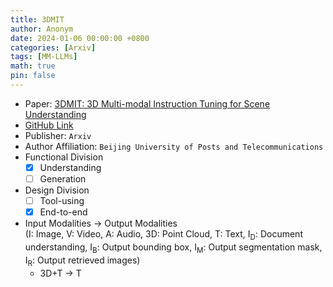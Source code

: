 ```yaml
---
title: 3DMIT
author: Anonym
date: 2024-01-06 00:00:00 +0800
categories: [Arxiv]
tags: [MM-LLMs]
math: true
pin: false
---
```


- Paper: [3DMIT: 3D Multi-modal Instruction Tuning for Scene Understanding](https://arxiv.org/abs/2401.03201)
- [GitHub Link](https://github.com/staymylove/3DMIT)
- Publisher: `Arxiv`
- Author Affiliation: `Beijing University of Posts and Telecommunications`
- Functional Division
  + [x] Understanding
  + [ ] Generation
- Design Division
  + [ ] Tool-using
  + [x] End-to-end
- Input Modalities $\rightarrow$ Output Modalities <br />(I: Image, V: Video, A: Audio, 3D: Point Cloud, T: Text, I<sub>D</sub>: Document understanding, I<sub>B</sub>: Output bounding box, I<sub>M</sub>: Output segmentation mask, I<sub>R</sub>: Output retrieved images)
  + 3D+T $\rightarrow$ T
